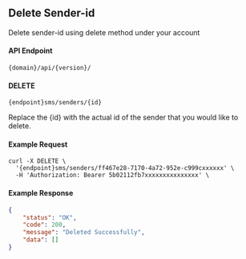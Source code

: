 ## Delete Sender-id

Delete sender-id using delete method under your account

#### API Endpoint

```
{domain}/api/{version}/
```

#### DELETE

```
{endpoint}sms/senders/{id}
```

Replace the {id} with the actual id of the sender that you would like to delete.

#### Example Request

```
curl -X DELETE \
  '{endpoint}sms/senders/ff467e28-7170-4a72-952e-c999cxxxxxx' \
  -H 'Authorization: Bearer 5b02112fb7xxxxxxxxxxxxxxx' \
```

#### Example Response

```json
{
    "status": "OK",
    "code": 200,
    "message": "Deleted Successfully",
    "data": []
}
```
